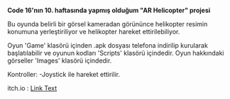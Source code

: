 **Code 16'nın 10. haftasında yapmış olduğum "AR Helicopter" projesi**

Bu oyunda belirli bir görsel kameradan görününce helikopter resimin konumuna yerleştiriliyor ve helikopter hareket ettirilebiliyor.

Oyun 'Game' klasörü içinden .apk dosyası telefona indirilip kurularak başlatılabilir ve oyunun kodları 'Scripts' klasörü içindedir.
Oyun hakkındaki görseller 'Images' klasörü içindedir.

Kontroller:
-Joystick ile hareket ettirilir.

itch.io : [Link Text](https://m-yusuf-d.itch.io/ar-helicopter)

